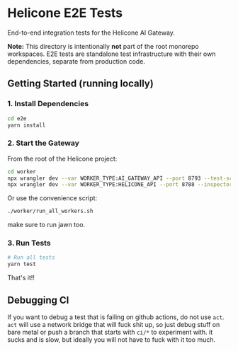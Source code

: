 # Helicone E2E Tests

End-to-end integration tests for the Helicone AI Gateway.

**Note:** This directory is intentionally **not** part of the root monorepo workspaces. E2E tests are standalone test infrastructure with their own dependencies, separate from production code.

## Getting Started (running locally)

### 1. Install Dependencies

```bash
cd e2e
yarn install
```

### 2. Start the Gateway

From the root of the Helicone project:

```bash
cd worker
npx wrangler dev --var WORKER_TYPE:AI_GATEWAY_API --port 8793 --test-scheduled
npx wrangler dev --var WORKER_TYPE:HELICONE_API --port 8788 --inspector-port=9240
```

Or use the convenience script:

```bash
./worker/run_all_workers.sh
```

make sure to run jawn too.

### 3. Run Tests

```bash
# Run all tests
yarn test
```

That's it!!

## Debugging CI

If you want to debug a test that is failing on github actions, do not use `act`. `act` will use a network bridge that will fuck shit up, so just debug stuff on bare metal or push a branch that starts with `ci/*` to experiment with. it sucks and is slow, but ideally you will not have to fuck with it too much.
